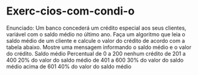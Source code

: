 # Exerc-cios-com-condi-o
Enunciado:  Um banco concederá um crédito especial aos seus clientes, variável com o saldo médio no último ano. Faça um algoritmo que leia o saldo médio de um cliente e calcule o valor do crédito de acordo com a tabela abaixo. Mostre uma mensagem informando o saldo médio e o valor do crédito.
Saldo médio Percentual
de 0 a 200 nenhum crédito 
de 201 a 400 20% do valor do saldo médio
de 401 a 600 30% do valor do saldo médio
acima de 601 40% do valor do saldo médio
